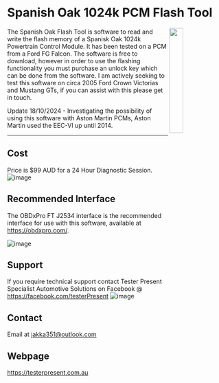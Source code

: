 # Spanish Oak 1024k PCM Flash Tool



<img src="https://github.com/user-attachments/assets/43a38fd5-3ccb-4d68-9ff8-fa1d7500c8fd" width="25%" height="25%" align="right"/>
The Spanish Oak Flash Tool is software to read and write the flash memory of a Spanisk Oak 1024k Powertrain Control Module. It has been tested on a PCM from a Ford FG Falcon. The software is free to download, however in order to use the flashing functionality you must purchase an unlock key which can be done from the software. I am actively seeking to test this software on circa 2005 Ford Crown Victorias and Mustang GTs, if you can assist with this please get in touch.


Update 18/10/2024 - Investigating the possibility of using this software with Aston Martin PCMs, Aston Martin used the EEC-VI up until 2014.

***
## Cost
Price is $99 AUD for a 24 Hour Diagnostic Session.
![image](https://github.com/user-attachments/assets/b5f98e4d-5069-4408-bdcc-b6f3e042a51d)

## Recommended Interface
The OBDxPro FT J2534 interface is the recommended interface for use with this software, available at https://obdxpro.com/.

![image](https://github.com/user-attachments/assets/dddaaf30-46f7-4d00-8993-64723f57c5ef)

## Support
If you require technical support contact Tester Present Specialist Automotive Solutions on Facebook @ https://facebook.com/testerPresent
![image](https://github.com/user-attachments/assets/6575588c-42a1-4761-952d-62462ba9468a)

## Contact
Email at jakka351@outlook.com

## Webpage
https://testerpresent.com.au
